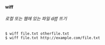 ####   wiff
###### 로컬 또는 웹에 있는 파일 diff 뜨기

```Shell
$ wiff file.txt otherfile.txt
$ wiff file.txt http://example.com/file.txt
```
